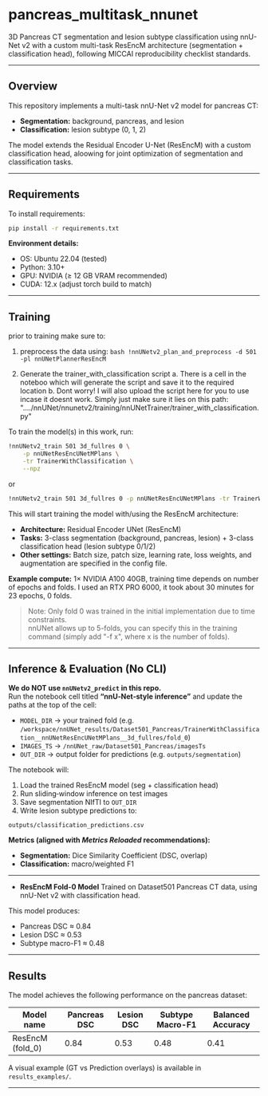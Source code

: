 # pancreas_multitask_nnunet

3D Pancreas CT segmentation and lesion subtype classification using nnU-Net v2 with a custom multi-task ResEncM architecture (segmentation + classification head), following MICCAI reproducibility checklist standards.

---

## Overview
This repository implements a multi-task nnU-Net v2 model for pancreas CT:  
- **Segmentation:** background, pancreas, and lesion  
- **Classification:** lesion subtype (0, 1, 2)  

The model extends the Residual Encoder U-Net (ResEncM) with a custom classification head, aloowing for joint optimization of segmentation and classification tasks.

---

## Requirements

To install requirements:

```bash
pip install -r requirements.txt
```

**Environment details:**
- OS: Ubuntu 22.04 (tested)  
- Python: 3.10+  
- GPU: NVIDIA (≥ 12 GB VRAM recommended)  
- CUDA: 12.x (adjust torch build to match)  

---

## Training

prior to  training make sure to:

1. preprocess the data using:
          ```bash
          !nnUNetv2_plan_and_preprocess -d 501 -pl nnUNetPlannerResEncM
          ```

2. Generate the trainer_with_classification script
      a. There is a cell in the noteboo which will generate the script and save it to the required location
      b. Dont worry! I will also upload the script here for you to use incase it doesnt work. Simply just make sure it lies on this path:  "..../nnUNet/nnunetv2/training/nnUNetTrainer/trainer_with_classification.py" 


To train the model(s) in this work, run:

```bash
!nnUNetv2_train 501 3d_fullres 0 \
    -p nnUNetResEncUNetMPlans \
    -tr TrainerWithClassification \
    --npz 
```
or 

```bash
!nnUNetv2_train 501 3d_fullres 0 -p nnUNetResEncUNetMPlans -tr TrainerWithClassification --npz
```

This will start training the model with/using the ResEncM architecture:

- **Architecture:** Residual Encoder UNet (ResEncM)  
- **Tasks:** 3-class segmentation (background, pancreas, lesion) + 3-class classification head (lesion subtype 0/1/2)  
- **Other settings:** Batch size, patch size, learning rate, loss weights, and augmentation are specified in the config file.  

**Example compute:** 1× NVIDIA A100 40GB, training time depends on number of epochs and folds. I used an RTX PRO 6000, it took about 30 minutes for 23 epochs, 0 folds.

> Note: Only fold 0 was trained in the initial implementation due to time constraints.  
> nnUNet allows up to 5-folds, you can specify this in the training command (simply add "-f x", where x is the number of folds).

---

## Inference & Evaluation (No CLI)

**We do NOT use `nnUNetv2_predict` in this repo.**  
Run the notebook cell titled **“nnU‑Net‑style inference”** and update the paths at the top of the cell:

- `MODEL_DIR` → your trained fold (e.g. `/workspace/nnUNet_results/Dataset501_Pancreas/TrainerWithClassification__nnUNetResEncUNetMPlans__3d_fullres/fold_0`)
- `IMAGES_TS` → `/nnUNet_raw/Dataset501_Pancreas/imagesTs`
- `OUT_DIR` → output folder for predictions (e.g. `outputs/segmentation`)

The notebook will:
1) Load the trained ResEncM model (seg + classification head)  
2) Run sliding‑window inference on test images  
3) Save segmentation NIfTI to `OUT_DIR`  
4) Write lesion subtype predictions to:
```
outputs/classification_predictions.csv
```

**Metrics (aligned with *Metrics Reloaded* recommendations):**
- **Segmentation:** Dice Similarity Coefficient (DSC, overlap)  
- **Classification:** macro/weighted F1 

---

- **ResEncM Fold-0 Model** 
  Trained on Dataset501 Pancreas CT data, using nnU-Net v2 with classification head.  

This model produces:
- Pancreas DSC ≈ 0.84  
- Lesion DSC ≈ 0.53  
- Subtype macro-F1 ≈ 0.48  

---

## Results

The model achieves the following performance on the pancreas dataset:

| Model name       | Pancreas DSC | Lesion DSC | Subtype Macro-F1 | Balanced Accuracy |
|------------------|--------------|------------|------------------|-------------------|
| ResEncM (fold_0) | 0.84         | 0.53       | 0.48             | 0.41              |

A visual example (GT vs Prediction overlays) is available in `results_examples/`.

---
